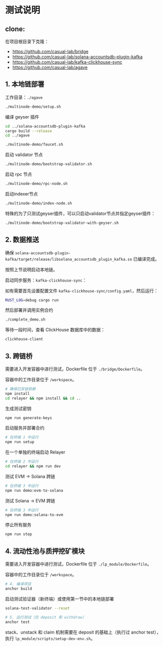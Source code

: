 # 测试说明

## clone:

在项目根目录下克隆：

- https://github.com/casual-lab/bridge
- https://github.com/casual-lab/solana-accountsdb-plugin-kafka
- https://github.com/casual-lab/kafka-clickhouse-sync
- https://github.com/casual-lab/agave


## 1. 本地链部署

工作目录：`./agave`

```bash
./multinode-demo/setup.sh
```

编译 geyser 插件

```bash
cd ../solana-accountsdb-plugin-kafka
cargo build --release
cd ../agave
```

```bash
./multinode-demo/faucet.sh
```

启动 validator 节点

```bash
./multinode-demo/bootstrap-validator.sh
```

启动 rpc 节点

```bash
./multinode-demo/rpc-node.sh
```

启动indexer节点

```bash
./multinode-demo/index-node.sh
```

特殊的为了只测试geyser插件，可以只启动validator节点并指定geyser插件：

```bash
./multinode-demo/bootstrap-validator-with-geyser.sh
```

## 2. 数据推送

确保 `solana-accountsdb-plugin-kafka/target/release/libsolana_accountsdb_plugin_kafka.so` 已编译完成。

按照上节说明启动本地链。

启动同步服务：`kafka-clickhouse-sync`：

如有需要首先设置配置文件 `kafka-clickhouse-sync/config.yaml`，然后运行：

```bash
RUST_LOG=debug cargo run
```

然后部署并调用实例合约

```bash
./complete_demo.sh
```

等待一段时间，查看 ClickHouse 数据库中的数据：

```bash
clickhouse-client
```

## 3. 跨链桥

需要进入开发容器中进行测试，Dockerfile 位于 `./bridge/Dockerfile`。

容器中的工作目录位于 `/workspace`。

```bash
# 确保已安装依赖
npm install
cd relayer && npm install && cd ..
```

生成测试密钥

```bash
npm run generate-keys
```

启动服务并部署合约

```bash
# 在终端 1 中运行
npm run setup
```

在一个单独的终端启动 Relayer

```bash
# 在终端 2 中运行
cd relayer && npm run dev
```

测试 EVM → Solana 跨链

```bash
# 在终端 3 中运行
npm run demo:evm-to-solana
```

测试 Solana → EVM 跨链

```bash
# 在终端 3 中运行
npm run demo:solana-to-evm
```

停止所有服务

```bash
npm run stop
```

## 4. 流动性池与质押挖矿模块

需要进入开发容器中进行测试，Dockerfile 位于 `./lp_module/Dockerfile`。

容器中的工作目录位于 `/workspace`。

```bash
# 4. 编译项目
anchor build
```

启动测试验证器（新终端）或使用第一节中的本地链部署

```bash
solana-test-validator --reset
```

```bash
# 5. 运行测试（仅 deposit 和 withdraw）
anchor test
```

stack、unstack 和 claim 机制需要在 deposit 的基础上（执行过 anchor test），执行 `lp_module/scripts/setup-dev-env.sh`。
